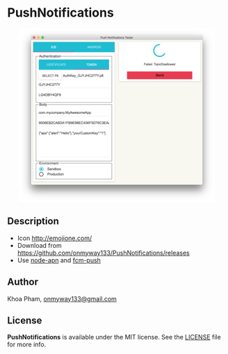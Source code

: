 # PushNotifications

<div align = "center">
<img src="Screenshots/ios.png" height="400"/>
</div>

## Description

- Icon http://emojione.com/
- Download from https://github.com/onmyway133/PushNotifications/releases
- Use [node-apn](https://github.com/node-apn/node-apn) and [fcm-push](https://github.com/nandarustam/fcm-push)


## Author

Khoa Pham, onmyway133@gmail.com

## License

**PushNotifications** is available under the MIT license. See the [LICENSE](https://github.com/onmyway133/PushNotifications/blob/master/LICENSE.md) file for more info.
